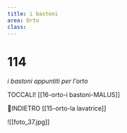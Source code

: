 ```yaml
---
title: i bastoni
area: Orto
class: 
---
```

# 114
_i bastoni appuntiti per l'orto_

TOCCALI! [[16-orto-i bastoni-MALUS]]

👣INDIETRO [[15-orto-la lavatrice]]

![[foto_37.jpg]]
